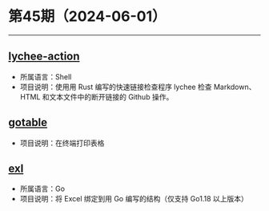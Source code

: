 # 第45期（2024-06-01）

---
## [lychee-action](https://github.com/lycheeverse/lychee-action)
- 所属语言：Shell
- 项目说明：使用用 Rust 编写的快速链接检查程序 lychee 检查 Markdown、HTML 和文本文件中的断开链接的 Github 操作。

## [gotable](https://github.com/liushuochen/gotable)
- 项目说明：在终端打印表格

## [exl](https://github.com/go-the-way/exl)
- 所属语言：Go
- 项目说明：将 Excel 绑定到用 Go 编写的结构（仅支持 Go1.18 以上版本）
